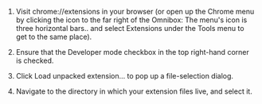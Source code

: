1. Visit chrome://extensions in your browser (or open up the Chrome menu by clicking the icon to the far right of the Omnibox: The menu's icon is three horizontal bars.. and select Extensions under the Tools menu to get to the same place).

2. Ensure that the Developer mode checkbox in the top right-hand corner is checked.

3. Click Load unpacked extension… to pop up a file-selection dialog.

4. Navigate to the directory in which your extension files live, and select it.
